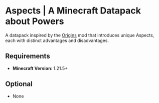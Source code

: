 # Aspects | A Minecraft Datapack about Powers

A datapack inspired by the [Origins](https://modrinth.com/mod/origins) mod that introduces unique Aspects, each with distinct advantages and disadvantages.

## Requirements

- **Minecraft Version**: 1.21.5+

## Optional

- None
